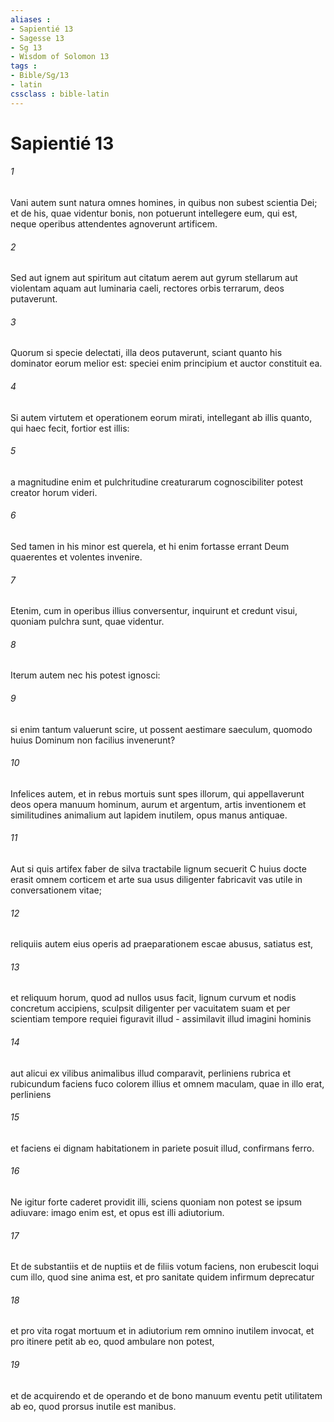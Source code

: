 ```yaml
---
aliases : 
- Sapientié 13
- Sagesse 13
- Sg 13
- Wisdom of Solomon 13
tags : 
- Bible/Sg/13
- latin
cssclass : bible-latin
---
```


# Sapientié 13

###### 1
Vani autem sunt natura omnes homines, in quibus non subest scientia Dei; et de his, quae videntur bonis, non potuerunt intellegere eum, qui est, neque operibus attendentes agnoverunt artificem.
###### 2
Sed aut ignem aut spiritum aut citatum aerem aut gyrum stellarum aut violentam aquam aut luminaria caeli, rectores orbis terrarum, deos putaverunt.
###### 3
Quorum si specie delectati, illa deos putaverunt, sciant quanto his dominator eorum melior est: speciei enim principium et auctor constituit ea.
###### 4
Si autem virtutem et operationem eorum mirati, intellegant ab illis quanto, qui haec fecit, fortior est illis:
###### 5
a magnitudine enim et pulchritudine creaturarum cognoscibiliter potest creator horum videri.
###### 6
Sed tamen in his minor est querela, et hi enim fortasse errant Deum quaerentes et volentes invenire.
###### 7
Etenim, cum in operibus illius conversentur, inquirunt et credunt visui, quoniam pulchra sunt, quae videntur.
###### 8
Iterum autem nec his potest ignosci:
###### 9
si enim tantum valuerunt scire, ut possent aestimare saeculum, quomodo huius Dominum non facilius invenerunt?
###### 10
Infelices autem, et in rebus mortuis sunt spes illorum, qui appellaverunt deos opera manuum hominum, aurum et argentum, artis inventionem et similitudines animalium aut lapidem inutilem, opus manus antiquae.
###### 11
Aut si quis artifex faber de silva tractabile lignum secuerit C huius docte erasit omnem corticem et arte sua usus diligenter fabricavit vas utile in conversationem vitae;
###### 12
reliquiis autem eius operis ad praeparationem escae abusus, satiatus est,
###### 13
et reliquum horum, quod ad nullos usus facit, lignum curvum et nodis concretum accipiens, sculpsit diligenter per vacuitatem suam et per scientiam tempore requiei figuravit illud - assimilavit illud imagini hominis
###### 14
aut alicui ex vilibus animalibus illud comparavit, perliniens rubrica et rubicundum faciens fuco colorem illius et omnem maculam, quae in illo erat, perliniens
###### 15
et faciens ei dignam habitationem in pariete posuit illud, confirmans ferro.
###### 16
Ne igitur forte caderet providit illi, sciens quoniam non potest se ipsum adiuvare: imago enim est, et opus est illi adiutorium.
###### 17
Et de substantiis et de nuptiis et de filiis votum faciens, non erubescit loqui cum illo, quod sine anima est, et pro sanitate quidem infirmum deprecatur
###### 18
et pro vita rogat mortuum et in adiutorium rem omnino inutilem invocat, et pro itinere petit ab eo, quod ambulare non potest,
###### 19
et de acquirendo et de operando et de bono manuum eventu petit utilitatem ab eo, quod prorsus inutile est manibus.
